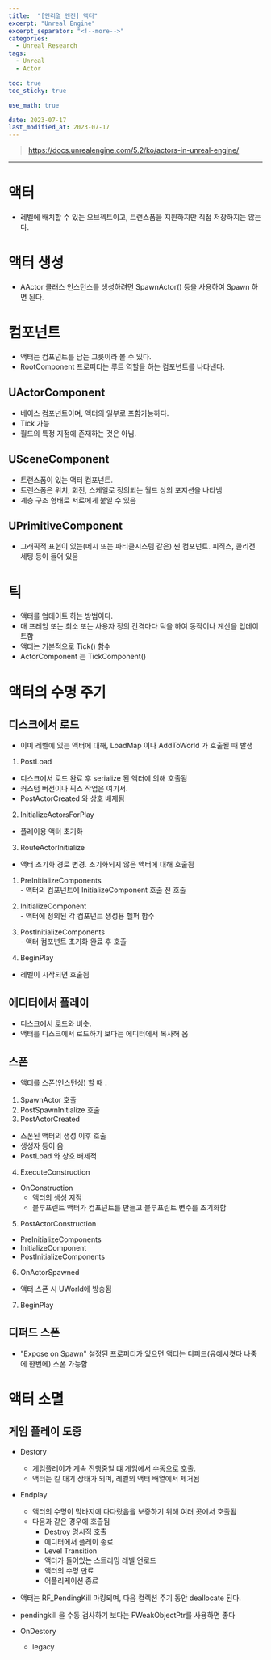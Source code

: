 ```yaml
---
title:  "[언리얼 엔진] 액터"
excerpt: "Unreal Engine"
excerpt_separator: "<!--more-->"
categories:
  - Unreal_Research
tags:
  - Unreal
  - Actor

toc: true
toc_sticky: true

use_math: true

date: 2023-07-17
last_modified_at: 2023-07-17
---
```


> https://docs.unrealengine.com/5.2/ko/actors-in-unreal-engine/

---

# 액터
- 레벨에 배치할 수 있는 오브젝트이고, 트랜스폼을 지원하지만 직접 저장하지는 않는다.

# 액터 생성
- AActor 클래스 인스턴스를 생성하려면 SpawnActor() 등을 사용하여 Spawn 하면 된다.

# 컴포넌트
- 액터는 컴포넌트를 담는 그릇이라 볼 수 있다.
- RootComponent 프로퍼티는 루트 역할을 하는 컴포넌트를 나타낸다.

## UActorComponent 
- 베이스 컴포넌트이며, 액터의 일부로 포함가능하다.
- Tick 가능
- 월드의 특정 지점에 존재하는 것은 아님.

## USceneComponent
- 트랜스폼이 있는 액터 컴포넌트.
- 트랜스폼은 위치, 회전, 스케일로 정의되는 월드 상의 포지션을 나타냄
- 계층 구조 형태로 서로에게 붙일 수 있음

## UPrimitiveComponent
- 그래픽적 표현이 있는(메시 또는 파티클시스템 같은) 씬 컴포넌트. 피직스, 콜리전 세팅 등이 들어 있음

# 틱
- 액터를 업데이트 하는 방법이다.
- 매 프레임 또는 최소 또는 사용자 정의 간격마다 틱을 하여 동작이나 계산을 업데이트함
- 액터는 기본적으로 Tick() 함수
- ActorComponent 는 TickComponent()

# 액터의 수명 주기

## 디스크에서 로드
- 이미 레벨에 있는 액터에 대해, LoadMap 이나 AddToWorld 가 호출될 때 발생

1. PostLoad
  - 디스크에서 로드 완료 후 serialize 된 액터에 의해 호출됨
  - 커스텀 버전이나 픽스 작업은 여기서.
  - PostActorCreated 와 상호 배제됨

2. InitializeActorsForPlay
  - 플레이용 액터 초기화

3. RouteActorInitialize
  - 액터 초기화 경로 변경. 초기화되지 않은 액터에 대해 호출됨  
  1. PreInitializeComponents  
    - 액터의 컴포넌트에 InitializeComponent 호출 전 호출  
  2. InitializeComponent  
    - 액터에 정의된 각 컴포넌트 생성용 헬퍼 함수  
  3. PostInitializeComponents  
    - 액터 컴포넌트 초기화 완료 후 호출
		
4. BeginPlay
  - 레벨이 시작되면 호출됨

## 에디터에서 플레이
- 디스크에서 로드와 비슷.
- 액터를 디스크에서 로드하기 보다는 에디터에서 복사해 옴

## 스폰
- 액터를 스폰(인스턴싱) 할 때 .

1. SpawnActor 호출
2. PostSpawnInitialize 호출
3. PostActorCreated
  - 스폰된 액터의 생성 이후 호출
  - 생성자 등이 옴
  - PostLoad 와 상호 배제적

4. ExecuteConstruction
  - OnConstruction 
    - 액터의 생성 지점
    - 블루프린트 액터가 컴포넌트를 만들고 블루프린트 변수를 초기화함
5. PostActorConstruction
  - PreInitializeComponents
  - InitializeComponent
  - PostInitializeComponents
6. OnActorSpawned
  - 액터 스폰 시 UWorld에 방송됨
7. BeginPlay

## 디퍼드 스폰
- "Expose on Spawn" 설정된 프로퍼티가 있으면 액터는 디퍼드(유예시켯다 나중에 한번에) 스폰 가능함

# 액터 소멸
## 게임 플레이 도중
- Destory 
  - 게임플레이가 계속 진행중일 떄 게임에서 수동으로 호출.
  - 액터는 킬 대기 상태가 되며, 레벨의 액터 배열에서 제거됨
- Endplay
  - 액터의 수명이 막바지에 다다랐음을 보증하기 위해 여러 곳에서 호출됨
  - 다음과 같은 경우에 호출됨
    - Destroy 명시적 호출
    - 에디터에서 플레이 종료
    - Level Transition
    - 액터가 들어있는 스트리밍 레벨 언로드
    - 액터의 수명 만료
    - 어플리케이션 종료

- 액터는 RF_PendingKill 마킹되며, 다음 컬렉션 주기 동안 deallocate 된다.
- pendingkill 을 수동 검사하기 보다는 FWeakObjectPtr<AActor>를 사용하면 좋다

- OnDestory
  - legacy

